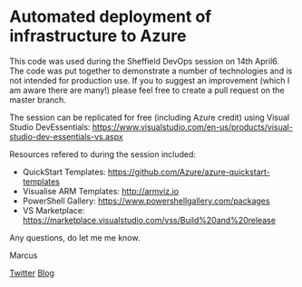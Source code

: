# Automated deployment of infrastructure to Azure
This code was used during the Sheffield DevOps session on 14th April6. The code was put together to demonstrate a number of technologies and is not intended for production use. If you to suggest an improvement (which I am aware there are many!) please feel free to create a pull request on the master branch.

The session can be replicated for free (including Azure credit) using Visual Studio DevEssentials: <https://www.visualstudio.com/en-us/products/visual-studio-dev-essentials-vs.aspx>

Resources refered to during the session included:

* QuickStart Templates: <https://github.com/Azure/azure-quickstart-templates>
* Visualise ARM Templates: <http://armviz.io>
* PowerShell Gallery: <https://www.powershellgallery.com/packages>
* VS Marketplace: <https://marketplace.visualstudio.com/vss/Build%20and%20release>

Any questions, do let me me know. 

Marcus

[Twitter](https://twitter.com/techdiction)
[Blog](http://www.techdiction.com)

